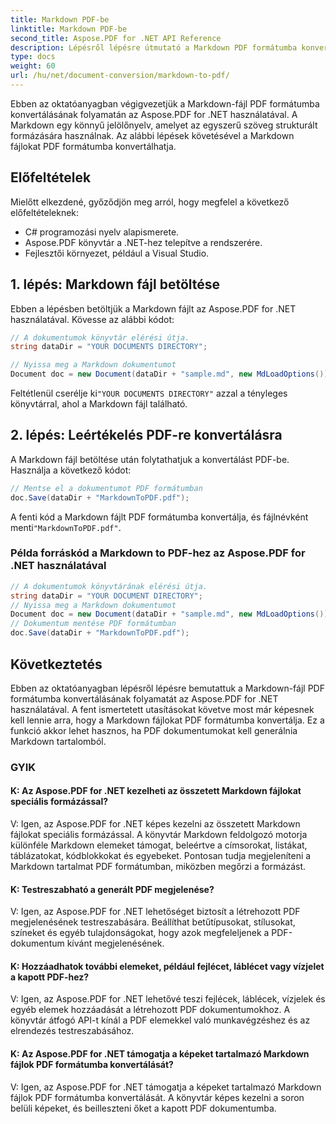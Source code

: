```yaml
---
title: Markdown PDF-be
linktitle: Markdown PDF-be
second_title: Aspose.PDF for .NET API Reference
description: Lépésről lépésre útmutató a Markdown PDF formátumba konvertálásához az Aspose.PDF for .NET használatával.
type: docs
weight: 60
url: /hu/net/document-conversion/markdown-to-pdf/
---
```

Ebben az oktatóanyagban végigvezetjük a Markdown-fájl PDF formátumba konvertálásának folyamatán az Aspose.PDF for .NET használatával. A Markdown egy könnyű jelölőnyelv, amelyet az egyszerű szöveg strukturált formázására használnak. Az alábbi lépések követésével a Markdown fájlokat PDF formátumba konvertálhatja.

## Előfeltételek
Mielőtt elkezdené, győződjön meg arról, hogy megfelel a következő előfeltételeknek:

- C# programozási nyelv alapismerete.
- Aspose.PDF könyvtár a .NET-hez telepítve a rendszerére.
- Fejlesztői környezet, például a Visual Studio.

## 1. lépés: Markdown fájl betöltése
Ebben a lépésben betöltjük a Markdown fájlt az Aspose.PDF for .NET használatával. Kövesse az alábbi kódot:

```csharp
// A dokumentumok könyvtár elérési útja.
string dataDir = "YOUR DOCUMENTS DIRECTORY";

// Nyissa meg a Markdown dokumentumot
Document doc = new Document(dataDir + "sample.md", new MdLoadOptions());
```

 Feltétlenül cserélje ki`"YOUR DOCUMENTS DIRECTORY"` azzal a tényleges könyvtárral, ahol a Markdown fájl található.

## 2. lépés: Leértékelés PDF-re konvertálásra
A Markdown fájl betöltése után folytathatjuk a konvertálást PDF-be. Használja a következő kódot:

```csharp
// Mentse el a dokumentumot PDF formátumban
doc.Save(dataDir + "MarkdownToPDF.pdf");
```

 A fenti kód a Markdown fájlt PDF formátumba konvertálja, és fájlnévként menti`"MarkdownToPDF.pdf"`.

### Példa forráskód a Markdown to PDF-hez az Aspose.PDF for .NET használatával


```csharp
// A dokumentumok könyvtárának elérési útja.
string dataDir = "YOUR DOCUMENT DIRECTORY";
// Nyissa meg a Markdown dokumentumot
Document doc = new Document(dataDir + "sample.md", new MdLoadOptions());
// Dokumentum mentése PDF formátumban
doc.Save(dataDir + "MarkdownToPDF.pdf");
```

## Következtetés
Ebben az oktatóanyagban lépésről lépésre bemutattuk a Markdown-fájl PDF formátumba konvertálásának folyamatát az Aspose.PDF for .NET használatával. A fent ismertetett utasításokat követve most már képesnek kell lennie arra, hogy a Markdown fájlokat PDF formátumba konvertálja. Ez a funkció akkor lehet hasznos, ha PDF dokumentumokat kell generálnia Markdown tartalomból.

### GYIK

#### K: Az Aspose.PDF for .NET kezelheti az összetett Markdown fájlokat speciális formázással?

V: Igen, az Aspose.PDF for .NET képes kezelni az összetett Markdown fájlokat speciális formázással. A könyvtár Markdown feldolgozó motorja különféle Markdown elemeket támogat, beleértve a címsorokat, listákat, táblázatokat, kódblokkokat és egyebeket. Pontosan tudja megjeleníteni a Markdown tartalmat PDF formátumban, miközben megőrzi a formázást.

#### K: Testreszabható a generált PDF megjelenése?

V: Igen, az Aspose.PDF for .NET lehetőséget biztosít a létrehozott PDF megjelenésének testreszabására. Beállíthat betűtípusokat, stílusokat, színeket és egyéb tulajdonságokat, hogy azok megfeleljenek a PDF-dokumentum kívánt megjelenésének.

#### K: Hozzáadhatok további elemeket, például fejlécet, láblécet vagy vízjelet a kapott PDF-hez?

V: Igen, az Aspose.PDF for .NET lehetővé teszi fejlécek, láblécek, vízjelek és egyéb elemek hozzáadását a létrehozott PDF dokumentumokhoz. A könyvtár átfogó API-t kínál a PDF elemekkel való munkavégzéshez és az elrendezés testreszabásához.

#### K: Az Aspose.PDF for .NET támogatja a képeket tartalmazó Markdown fájlok PDF formátumba konvertálását?

V: Igen, az Aspose.PDF for .NET támogatja a képeket tartalmazó Markdown fájlok PDF formátumba konvertálását. A könyvtár képes kezelni a soron belüli képeket, és beilleszteni őket a kapott PDF dokumentumba.